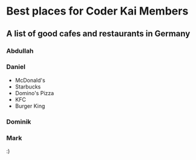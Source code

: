 # Best places for Coder Kai Members

## A list of good cafes and restaurants in Germany

### Abdullah

### Daniel

- McDonald's
- Starbucks
- Domino's Pizza
- KFC
- Burger King

### Dominik

### Mark

:)